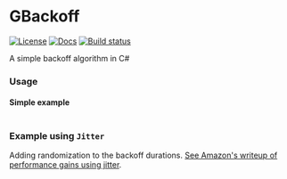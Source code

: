 # GBackoff
[![License][license-image]][license-url]
[![Docs][docs-image]][docs-url]
[![Build status][travis-image]][travis-url]

A simple backoff algorithm in C#

### Usage

#### Simple example

```csharp
```

### Example using `Jitter`

Adding randomization to the backoff durations. [See Amazon's writeup of performance gains using jitter](http://www.awsarchitectureblog.com/2015/03/backoff.html).

```csharp
```


[license-image]: https://img.shields.io/badge/license-MIT-blue.svg?style=flat-square
[license-url]: LICENSE
[docs-image]: https://img.shields.io/badge/docs-latest-blue.svg
[docs-url]: https://g8y3e.github.io/backoff-csharp/
[travis-image]: https://travis-ci.org/g8y3e/backoff-csharp.svg?branch=master
[travis-url]: https://travis-ci.org/g8y3e/backoff-csharp
